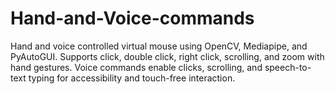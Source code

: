 # Hand-and-Voice-commands
Hand and voice controlled virtual mouse using OpenCV, Mediapipe, and PyAutoGUI. Supports click, double click, right click, scrolling, and zoom with hand gestures. Voice commands enable clicks, scrolling, and speech-to-text typing for accessibility and touch-free interaction.
